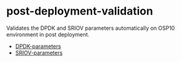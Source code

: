# post-deployment-validation

Validates the DPDK and SRIOV parameters automatically on OSP10 environment in
post deployment.

* [DPDK-parameters](https://github.com/redhat-nfvpe/python-tripleo-derive-params/tree/master/post-deployment-validation/DPDK-Parameters)
* [SRIOV-parameters](https://github.com/redhat-nfvpe/python-tripleo-derive-params/tree/master/post-deployment-validation/SRIOV-parameters)
